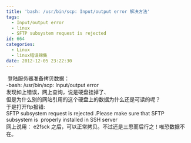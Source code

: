 ```yaml
---
title: 'bash: /usr/bin/scp: Input/output error 解决方法'
tags:
  - Input/output error
  - linux
  - SFTP subsystem request is rejected
id: 664
categories:
  - Linux
  - linux错误锦集
date: 2012-12-05 23:22:30
---
```


<div> 登陆服务器准备拷贝数据：
<div>-bash: /usr/bin/scp: Input/output error</div>
<div>发现如上错误，网上查询，说是硬盘挂掉了、</div>
<div>但是为什么别的网站引用的这个硬盘上的数据为什么还是可读的呢？</div>
<div>
<div>于是打开ftp报错:</div>
<div>SFTP subsystem request is rejected .Please make sure that SFTP subsystem is  properly installed in SSH server</div>
</div>
<div></div>
<div>网上说用： e2fsck 之后，可以正常拷贝。不过还是三思而后行之！唯恐数据不在。</div>
</div>
<div></div>
<div></div>